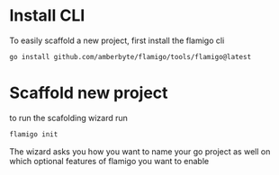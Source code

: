# Install CLI

To easily scaffold a new project, first install the flamigo cli

```bash
go install github.com/amberbyte/flamigo/tools/flamigo@latest
```

# Scaffold new project
to run the scafolding wizard run
```bash
flamigo init
```

The wizard asks you how you want to name your go project as well on which optional features of flamigo you want to enable